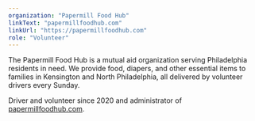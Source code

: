```yaml
---
organization: "Papermill Food Hub"
linkText: "papermillfoodhub.com"
linkUrl: "https://papermillfoodhub.com"
role: "Volunteer"
---
```


The Papermill Food Hub is a mutual aid organization serving Philadelphia residents in need. We provide food, diapers, and other essential items to families in Kensington and North Philadelphia, all delivered by volunteer drivers every Sunday.

Driver and volunteer since 2020 and administrator of [papermillfoodhub.com](https://papermillfoodhub.com).
